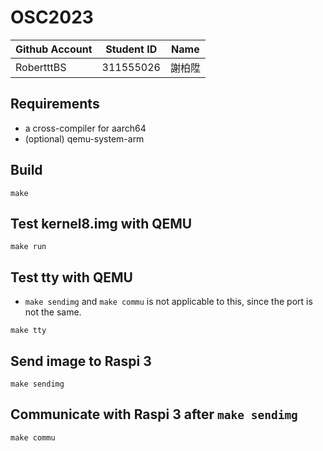 # OSC2023

| Github Account | Student ID | Name          |
|----------------|------------|---------------|
| RobertttBS     | 311555026  | 謝柏陞         |

## Requirements

* a cross-compiler for aarch64
* (optional) qemu-system-arm

## Build 

```
make
```

## Test kernel8.img with QEMU

```
make run
```

## Test tty with QEMU
* `make sendimg` and `make commu` is not applicable to this, since the port is not the same.
```
make tty
```

## Send image to Raspi 3

```
make sendimg
```

## Communicate with Raspi 3 after `make sendimg`

```
make commu
```
